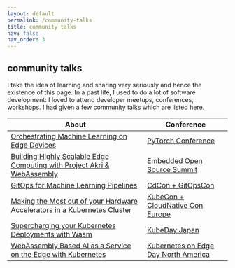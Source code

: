 ```yaml
---
layout: default
permalink: /community-talks
title: community talks
nav: false
nav_order: 3
---
```


## community talks

I take the idea of learning and sharing very seriously and hence the existence of this page. In a past life, I used to do a lot of software development: I loved to attend developer meetups, conferences, workshops. I had given a few community talks which are listed here.

| About | Conference |
| ------ | ----------- |
| [Orchestrating Machine Learning on Edge Devices](https://youtu.be/B3p9R71AgyY) | [PyTorch Conference](https://events.linuxfoundation.org/pytorch-conference/) |
| [Building Highly Scalable Edge Computing with Project Akri & WebAssembly](https://youtu.be/qt_HLvpSyzs) | [Embedded Open Source Summit](https://events.linuxfoundation.org/embedded-open-source-summit/) |
| [GitOps for Machine Learning Pipelines](https://youtu.be/CwZnOTZD5UE) | [CdCon + GitOpsCon](https://events.linuxfoundation.org/cdcon-gitopscon/) |
| [Making the Most out of your Hardware Accelerators in a Kubernetes Cluster](https://www.youtube.com/watch?v=ASXtacFoD7E&pp=ygVCbWFraW5nIHRoZSBtb3N0IG9mIHlvdXIgaGFyZHdhcmUgYWNjZWxlYXRvcnMgaW4ga3ViZXJuZXRlcyBjbHVzdGVy) | [KubeCon + CloudNative Con Europe](https://events.linuxfoundation.org/kubecon-cloudnativecon-europe/) |
| [Supercharging your Kubernetes Deployments with Wasm](https://www.youtube.com/watch?v=oEGWd3euOB0) | [KubeDay Japan](https://events.linuxfoundation.org/open-source-summit-japan/) |
| [WebAssembly Based AI as a Service on the Edge with Kubernetes](https://youtu.be/LU6ru7h4r38) | [Kubernetes on Edge Day North America](https://events.linuxfoundation.org/kubernetes-on-edge-day-north-america/#:~:text=Kubernetes%20on%20Edge%20Day%20brings,at%20the%20edge%20should%20attend.) |
